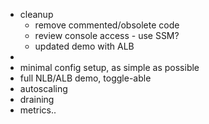 - cleanup
  - remove commented/obsolete code
  - review console access - use SSM?
  - updated demo with ALB
- 
- minimal config setup, as simple as possible
- full NLB/ALB demo, toggle-able
- autoscaling
- draining
- metrics..